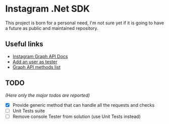 # Instagram .Net SDK

This project is born for a personal need, I'm not sure yet if it is going to have a future as public and maintained repository.

## Useful links
*   [Instagram Graph API Docs](https://developers.facebook.com/docs/instagram-api)
*   [Add an user as tester](https://developers.facebook.com/docs/instagram-basic-display-api/getting-started)
*   [Graph API methods list](https://developers.facebook.com/docs/instagram-basic-display-api/reference)

## TODO
_(Here only the major todos are reported)_
*   [x] Provide generic method that can handle all the requests and checks
*   [ ] Unit Tests suite
*   [ ] Remove console Tester from solution (use Unit Tests instead)